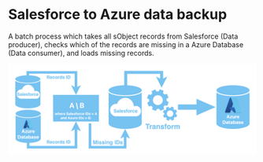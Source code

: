 # Salesforce to Azure data backup #
A batch process which takes all sObject records from Salesforce (Data producer),
checks which of the records are missing in a Azure Database (Data consumer), and loads missing records.

![Scheme](images/scheme.png)